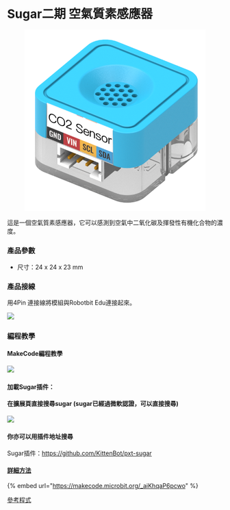 # Sugar二期 空氣質素感應器

<figure><img src="../../.gitbook/assets/co2_temp.png" alt=""><figcaption></figcaption></figure>

這是一個空氣質素感應器，它可以感測到空氣中二氧化碳及揮發性有機化合物的濃度。

### 產品參數

* 尺寸：24 x 24 x 23 mm

### 產品接線

用4Pin 連接線將模組與Robotbit Edu連接起來。

![](https://kittenbothk.readthedocs.io/en/latest/\_images/env\_wire1.png)

### 編程教學

#### MakeCode編程教學

![](https://kittenbothk.readthedocs.io/en/latest/\_images/mcbanner15.png)

#### 加載Sugar插件：

#### 在擴展頁直接搜尋sugar (sugar已經過微軟認證，可以直接搜尋)

![](https://kittenbothk.readthedocs.io/en/latest/\_images/sugar\_search.gif)

#### 你亦可以用插件地址搜尋

Sugar插件：https://github.com/KittenBot/pxt-sugar

#### [詳細方法](../../programmingplatforms/makecode/kittenbotandmakecode.md)

{% embed url="https://makecode.microbit.org/_aiKhqaP6pcwo" %}

[參考程式](https://makecode.microbit.org/\_aiKhqaP6pcwo)
